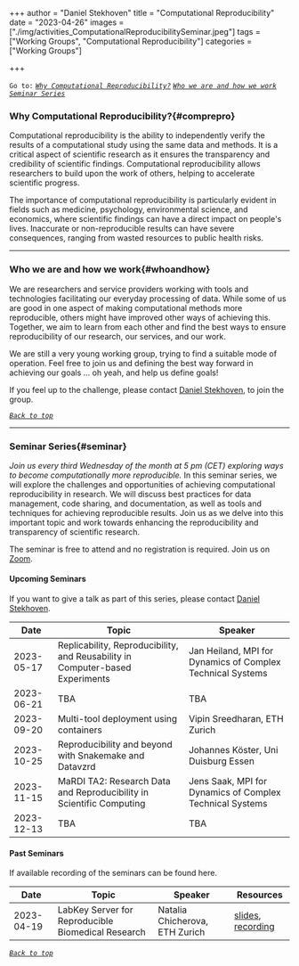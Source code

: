 +++
author = "Daniel Stekhoven"
title = "Computational Reproducibility"
date = "2023-04-26"
images  = ["./img/activities_ComputationalReproducibilitySeminar.jpeg"]
tags = ["Working Groups", "Computational Reproducibility"]
categories = ["Working Groups"]

+++



`Go to:` [*`Why Computational Reproducibility?`*](#comprepro) [*`Who we are and how we work`*](#whoandhow) [*`Seminar Series`*](#seminar)

### Why Computational Reproducibility?{#comprepro}

Computational reproducibility is the ability to independently verify the results of a computational study using the same data and methods. It is a critical aspect of scientific research as it ensures the transparency and credibility of scientific findings. Computational reproducibility allows researchers to build upon the work of others, helping to accelerate scientific progress.

The importance of computational reproducibility is particularly evident in fields such as medicine, psychology, environmental science, and economics, where scientific findings can have a direct impact on people's lives. Inaccurate or non-reproducible results can have severe consequences, ranging from wasted resources to public health risks.

---

### Who we are and how we work{#whoandhow}

We are researchers and service providers working with tools and technologies facilitating our everyday processing of data. While some of us are good in one aspect of making computational methods more reproducible, others might have improved other ways of achieving this. Together, we aim to learn from each other and find the best ways to ensure reproducibility of our research, our services, and our work.

We are still a very young working group, trying to find a suitable mode of operation. Feel free to join us and defining the best way forward in achieving our goals ... oh yeah, and help us define goals!

If you feel up to the challenge, please contact [Daniel Stekhoven](mailto:stekhoven@nexus.ethz.ch), to join the group.

[*`Back to top`*](#)

---

### Seminar Series{#seminar}

*Join us every third Wednesday of the month at 5 pm (CET) exploring ways to become computationally more reproducible.*
In this seminar series, we will explore the challenges and opportunities of achieving computational reproducibility in research. We will discuss best practices for data management, code sharing, and documentation, as well as tools and techniques for achieving reproducible results. Join us as we delve into this important topic and work towards enhancing the reproducibility and transparency of scientific research.

The seminar is free to attend and no registration is required. Join us on [Zoom](https://ethz.zoom.us/j/65832714361).

#### Upcoming Seminars

If you want to give a talk as part of this series, please contact [Daniel Stekhoven](mailto:stekhoven@nexus.ethz.ch).

Date       | Topic                                                  | Speaker
-----------|--------------------------------------------------------|---------------------------------
2023-05-17 | Replicability, Reproducibility, and Reusability in Computer-based Experiments | Jan Heiland, MPI for Dynamics of Complex Technical Systems
2023-06-21 | TBA                                                    | TBA
2023-09-20 | Multi-tool deployment using containers                 | Vipin Sreedharan, ETH Zurich
2023-10-25 | Reproducibility and beyond with Snakemake and Datavzrd | Johannes Köster, Uni Duisburg Essen
2023-11-15 | MaRDI TA2: Research Data and Reproducibility in Scientific Computing | Jens Saak, MPI for Dynamics of Complex Technical Systems
2023-12-13 | TBA                                                    | TBA

#### Past Seminars

If available recording of the seminars can be found here.

Date       | Topic                                              | Speaker                         | Resources
-----------|----------------------------------------------------|---------------------------------| -----------------
2023-04-19 | LabKey Server for Reproducible Biomedical Research | Natalia Chicherova, ETH Zurich  | [slides](/slides/Comp_Repro_Seminar_04-2023.pdf), [recording](https://www.youtube.com/watch?v=pbHJfg_7H2g)

[*`Back to top`*](#)